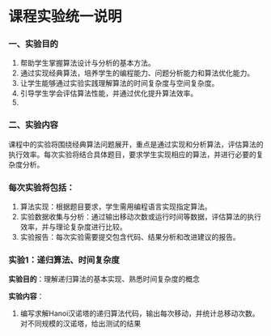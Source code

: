 
# 课程实验统一说明
### 一、实验目的
1. 帮助学生掌握算法设计与分析的基本方法。
2. 通过实现经典算法，培养学生的编程能力、问题分析能力和算法优化能力。
3. 让学生能够通过实验实践理解算法的时间复杂度与空间复杂度。
4. 引导学生学会评估算法性能，并通过优化提升算法效率。
5. 
### 二、实验内容

课程中的实验将围绕经典算法问题展开，重点是通过实现和分析算法，评估算法的执行效率。每次实验将结合具体题目，要求学生实现相应的算法，并进行必要的复杂度分析。

### 每次实验将包括：

1. 算法实现：根据题目要求，学生需用编程语言实现指定算法。
2. 实验数据收集与分析：通过输出移动次数或运行时间等数据，评估算法的执行效率，并与理论复杂度进行比较。
3. 实验报告：每次实验需要提交包含代码、结果分析和改进建议的报告。

### 实验1：递归算法、时间复杂度

**实验目的**：理解递归算法的基本实现、熟悉时间复杂度的概念

**实验内容**：

1. 编写求解Hanoi汉诺塔的递归算法代码，输出每次移动，并统计总移动次数。 对不同规模的汉诺塔，给出测试的结果


   
